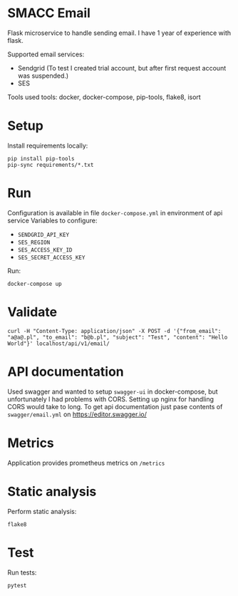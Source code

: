 # SMACC Email
Flask microservice to handle sending email.
I have 1 year of experience with flask.

Supported email services:
* Sendgrid (To test I created trial account, but after first request account was suspended.)
* SES

Tools used tools: docker, docker-compose, pip-tools, flake8, isort

# Setup

Install requirements locally:
```
pip install pip-tools
pip-sync requirements/*.txt
```

# Run

Configuration is available in file `docker-compose.yml` in environment of api service
Variables to configure:
* `SENDGRID_API_KEY`
* `SES_REGION`
* `SES_ACCESS_KEY_ID`
* `SES_SECRET_ACCESS_KEY`


Run:
```
docker-compose up
```

# Validate
```
curl -H "Content-Type: application/json" -X POST -d '{"from_email": "a@a@.pl", "to_email": "b@b.pl", "subject": "Test", "content": "Hello World"}' localhost/api/v1/email/
```

# API documentation
Used swagger and wanted to setup `swagger-ui` in docker-compose, but unfortunately I had problems with CORS.
Setting up nginx for handling CORS would take to long.
To get api documentation just pase contents of `swagger/email.yml` on https://editor.swagger.io/

# Metrics
Application provides prometheus metrics on `/metrics`

# Static analysis

Perform static analysis:
```
flake8
```

# Test

Run tests:
```
pytest
```
